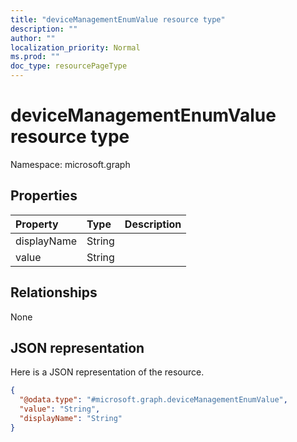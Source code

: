 ```yaml
---
title: "deviceManagementEnumValue resource type"
description: ""
author: ""
localization_priority: Normal
ms.prod: ""
doc_type: resourcePageType
---
```


# deviceManagementEnumValue resource type


Namespace: microsoft.graph



## Properties
|Property|Type|Description|
|:---|:---|:---|
|displayName|String||
|value|String||

## Relationships
None

## JSON representation
Here is a JSON representation of the resource.
<!-- {
  "blockType": "resource",
  "@odata.type": "microsoft.graph.deviceManagementEnumValue"
}
-->
``` json
{
  "@odata.type": "#microsoft.graph.deviceManagementEnumValue",
  "value": "String",
  "displayName": "String"
}
```

